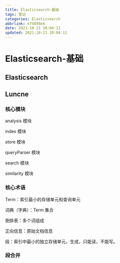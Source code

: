 ```yaml
---
title: Elasticsearch-基础
tags: 笔记
categories: Elasticsearch
abbrlink: e74898e6
date: 2021-10-21 10:04:11
updated: 2021-10-21 10:04:11
---
```


# Elasticsearch-基础

## Elasticsearch



## Luncne

### 核心模块

analysis 模块

index 模块

store 模块

queryParser 模块

search 模块

similarity 模块

### 核心术语

Term：索引最小的存储单元和查询单元

词典（字典）：Term 集合

倒排表：多个词组成

正向信息：原始文档信息

段：索引中最小的独立存储单元。生成，只能读，不能写。

### 段合并
